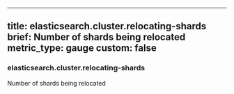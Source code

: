
---
title: elasticsearch.cluster.relocating-shards
brief: Number of shards being relocated
metric_type: gauge
custom: false
---
### elasticsearch.cluster.relocating-shards

Number of shards being relocated
